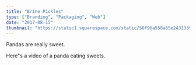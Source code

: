```yaml
---
title: "Brine Pickles"
type: ["Branding", "Packaging", "Web"]
date: "2017-08-15"
thumbnail: "https://static1.squarespace.com/static/56f96a558a65e2431339cdaf/t/571945a5e707ebffdeb8c131/1461274027334/pickles-editorial-blue.jpg"
---
```


Pandas are really sweet.

Here"s a video of a panda eating sweets.    